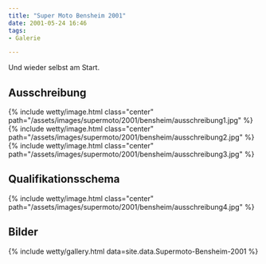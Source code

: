 ```yaml
---
title: "Super Moto Bensheim 2001"
date: 2001-05-24 16:46
tags: 
- Galerie

---
```

Und wieder selbst am Start. 

<!--more-->

## Ausschreibung

{% include wetty/image.html class="center" path="/assets/images/supermoto/2001/bensheim/ausschreibung1.jpg" %}
{% include wetty/image.html class="center" path="/assets/images/supermoto/2001/bensheim/ausschreibung2.jpg" %}
{% include wetty/image.html class="center" path="/assets/images/supermoto/2001/bensheim/ausschreibung3.jpg" %}

## Qualifikationsschema

{% include wetty/image.html class="center" path="/assets/images/supermoto/2001/bensheim/ausschreibung4.jpg" %}

## Bilder

{% include wetty/gallery.html data=site.data.Supermoto-Bensheim-2001 %}